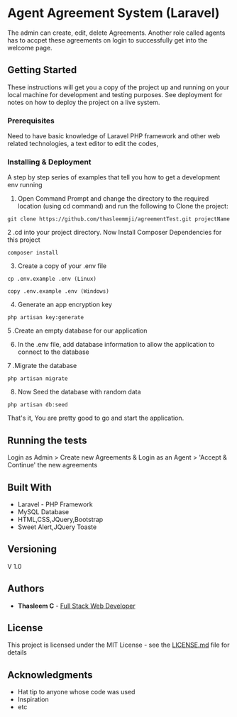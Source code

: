 # Agent Agreement System (Laravel)

The admin can create, edit, delete Agreements. Another role called agents has to accpet these agreements on login to successfully get into the welcome page.

## Getting Started

These instructions will get you a copy of the project up and running on your local machine for development and testing purposes. See deployment for notes on how to deploy the project on a live system.

### Prerequisites

Need to have basic knowledge of Laravel PHP framework and other web related technologies, a text editor to edit the codes,

### Installing & Deployment

A step by step series of examples that tell you how to get a development env running

1. Open Command Prompt and change the directory to the required location (using cd command) and run the following to Clone the project:

```
git clone https://github.com/thasleemmji/agreementTest.git projectName
```

2 .cd into your project directory. Now Install Composer Dependencies for this project

```
composer install
```

3. Create a copy of your .env file

```
cp .env.example .env (Linux)

copy .env.example .env (Windows)
```

4. Generate an app encryption key

```
php artisan key:generate
```

5 .Create an empty database for our application

6. In the .env file, add database information to allow the application to connect to the database

7 .Migrate the database

```
php artisan migrate
```

8. Now Seed the database with random data

```
php artisan db:seed
```

That's it, You are pretty good to go and start the application.

## Running the tests

Login as Admin > Create new Agreements &
Login as an Agent > 'Accept & Continue'  the new agreements

## Built With

* Laravel - PHP Framework
* MySQL Database
* HTML,CSS,JQuery,Bootstrap
* Sweet Alert,JQuery Toaste

## Versioning
V 1.0

## Authors

* **Thasleem C** - [Full Stack Web Developer](http://thasleem.me)

## License

This project is licensed under the MIT License - see the [LICENSE.md](LICENSE.md) file for details

## Acknowledgments

* Hat tip to anyone whose code was used
* Inspiration
* etc
